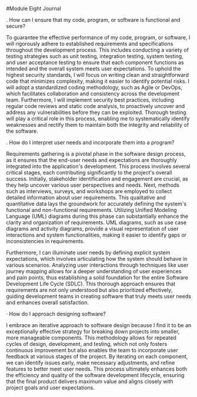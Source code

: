 #Module Eight Journal

. How can I ensure that my code, program, or software is functional and secure?


To guarantee the effective performance of my code, program, or software, I will rigorously adhere to established requirements and specifications throughout the development process. This includes conducting a variety of testing strategies such as unit testing, integration testing, system testing, and user acceptance testing to ensure that each component functions as intended and the overall system meets user expectations. To uphold the highest security standards, I will focus on writing clean and straightforward code that minimizes complexity, making it easier to identify potential risks. I will adopt a standardized coding methodology, such as Agile or DevOps, which facilitates collaboration and consistency across the development team. Furthermore, I will implement security best practices, including regular code reviews and static code analysis, to proactively uncover and address any vulnerabilities before they can be exploited. Thorough testing will play a critical role in this process, enabling me to systematically identify weaknesses and rectify them to maintain both the integrity and reliability of the software.


. How do I interpret user needs and incorporate them into a program?


Requirements gathering is a pivotal phase in the software design process, as it ensures that the end-user needs and expectations are thoroughly integrated into the application's development. This process involves several critical stages, each contributing significantly to the project's overall success. Initially, stakeholder identification and engagement are crucial, as they help uncover various user perspectives and needs. Next, methods such as interviews, surveys, and workshops are employed to collect detailed information about user requirements. This qualitative and quantitative data lays the groundwork for accurately defining the system's functional and non-functional requirements. Utilizing Unified Modeling Language (UML) diagrams during this phase can substantially enhance the clarity and organization of requirements. UML diagrams, such as use case diagrams and activity diagrams, provide a visual representation of user interactions and system functionalities, making it easier to identify gaps or inconsistencies in requirements.

Furthermore, I can illuminate user needs by defining explicit system expectations, which involves articulating how the system should behave in various scenarios. Analyzing user interactions through techniques like user journey mapping allows for a deeper understanding of user experiences and pain points, thus establishing a solid foundation for the entire Software Development Life Cycle (SDLC). This thorough approach ensures that requirements are not only understood but also prioritized effectively, guiding development teams in creating software that truly meets user needs and enhances overall satisfaction.

· How do I approach designing software?

I embrace an iterative approach to software design because I find it to be an exceptionally effective strategy for breaking down projects into smaller, more manageable components. This methodology allows for repeated cycles of design, development, and testing, which not only fosters continuous improvement but also enables the team to incorporate user feedback at various stages of the project. By iterating on each component, we can identify issues early, make necessary adjustments, and refine features to better meet user needs. This process ultimately enhances both the efficiency and quality of the software development lifecycle, ensuring that the final product delivers maximum value and aligns closely with project goals and user expectations.
